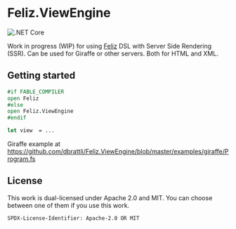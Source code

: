 # Feliz.ViewEngine

![.NET Core](https://github.com/dbrattli/Feliz.ViewEngine/workflows/.NET%20Core/badge.svg)

Work in progress (WIP) for using [Feliz](https://github.com/Zaid-Ajaj/Feliz) DSL with Server Side Rendering (SSR). Can be used for Giraffe or other servers. Both for HTML and XML.

## Getting started

```fs
#if FABLE_COMPILER
open Feliz
#else
open Feliz.ViewEngine
#endif

let view  = ...
```

Giraffe example at https://github.com/dbrattli/Feliz.ViewEngine/blob/master/examples/giraffe/Program.fs

## License

This work is dual-licensed under Apache 2.0 and MIT. You can choose between one of them if you use this work.

`SPDX-License-Identifier: Apache-2.0 OR MIT`
